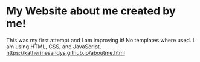 # My Website about me created by me!

This was my first attempt and I am improving it!
No templates where used. I am using HTML, CSS, and JavaScript.
https://katherinesandys.github.io/aboutme.html

